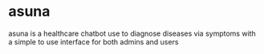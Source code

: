 # asuna
asuna is a healthcare chatbot use to diagnose diseases via symptoms with a simple to use interface for both admins and users
